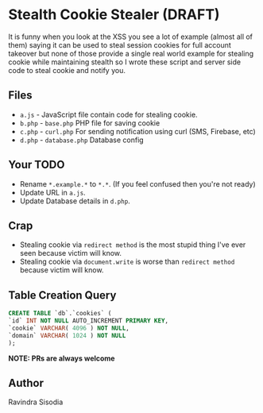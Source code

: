 # Stealth Cookie Stealer (DRAFT)

It is funny when you look at the XSS you see a lot of example (almost all of them) saying it can be used to steal session cookies for full account takeover but none of those provide a single real world example for stealing cookie while maintaining stealth so I wrote these script and server side code to steal cookie and notify you.

## Files
- `a.js` - JavaScript file contain code for stealing cookie.
- `b.php` - `base.php` PHP file for saving cookie
- `c.php` - `curl.php` For sending notification using curl (SMS, Firebase, etc)
- `d.php` - `database.php` Database config

## Your TODO
- Rename `*.example.*` to `*.*`. (If you feel confused then you're not ready)
- Update URL in `a.js`.
- Update Database details in `d.php`.

## Crap
- Stealing cookie via `redirect method` is the most stupid thing I've ever seen because victim will know.
- Stealing cookie via `document.write` is worse than `redirect method` because victim will know.

## Table Creation Query
```sql
CREATE TABLE `db`.`cookies` (
`id` INT NOT NULL AUTO_INCREMENT PRIMARY KEY,
`cookie` VARCHAR( 4096 ) NOT NULL,
`domain` VARCHAR( 1024 ) NOT NULL
);
```

**NOTE: PRs are always welcome**

## Author
Ravindra Sisodia
